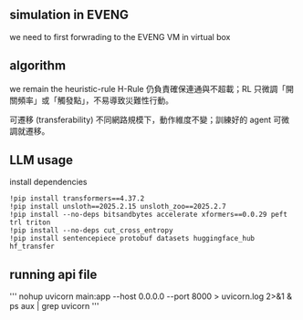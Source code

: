 ## simulation in EVENG
we need to first forwrading to the EVENG VM in virtual box
## algorithm

we remain the heuristic-rule
H-Rule 仍負責確保連通與不超載；RL 只微調「開關頻率」或「觸發點」，不易導致災難性行動。

可遷移 (transferability)
不同網路規模下，動作維度不變；訓練好的 agent 可微調就遷移。

## LLM usage 
install dependencies 
```
!pip install transformers==4.37.2
!pip install unsloth==2025.2.15 unsloth_zoo==2025.2.7
!pip install --no-deps bitsandbytes accelerate xformers==0.0.29 peft trl triton
!pip install --no-deps cut_cross_entropy
!pip install sentencepiece protobuf datasets huggingface_hub hf_transfer
```

## running api file 
'''
nohup uvicorn main:app --host 0.0.0.0 --port 8000 > uvicorn.log 2>&1 &
ps aux | grep uvicorn
'''